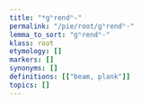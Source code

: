 ```yaml
---
title: "*gʰrendʰ-"
permalink: "/pie/root/gʰrendʰ-"
lemma_to_sort: "gʰrendʰ-"
klass: root
etymology: []
markers: []
synonyms: []
definitions: [["beam, plank"]]
topics: []
---
```

